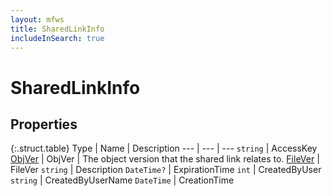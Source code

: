 ```yaml
---
layout: mfws
title: SharedLinkInfo
includeInSearch: true
---
```


# SharedLinkInfo

## Properties

{:.struct.table}
Type | Name | Description
--- | --- | ---
`string` | AccessKey
[ObjVer](../objver/) | ObjVer | The object version that the shared link relates to.
[FileVer](../filever/) | FileVer
`string` | Description
`DateTime?` | ExpirationTime
`int` | CreatedByUser
`string` | CreatedByUserName
`DateTime` | CreationTime
